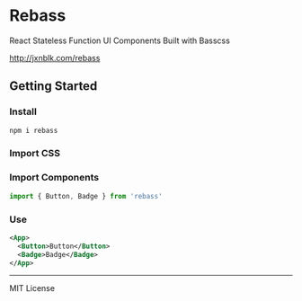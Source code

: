 # Rebass

React Stateless Function UI Components Built with Basscss

http://jxnblk.com/rebass

## Getting Started

### Install

```bash
npm i rebass
```

### Import CSS

### Import Components

```js
import { Button, Badge } from 'rebass'
```

### Use

```xml
<App>
  <Button>Button</Button>
  <Badge>Badge</Badge>
</App>
```

---

MIT License

